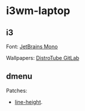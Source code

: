 i3wm-laptop
============

i3
------------

Font: [JetBrains Mono](https://www.jetbrains.com/lp/mono/)

Wallpapers: [DistroTube GitLab](https://gitlab.com/dwt1/wallpapers)

dmenu
-----------

Patches:

- [line-height](https://tools.suckless.org/dmenu/patches/line-height/).

